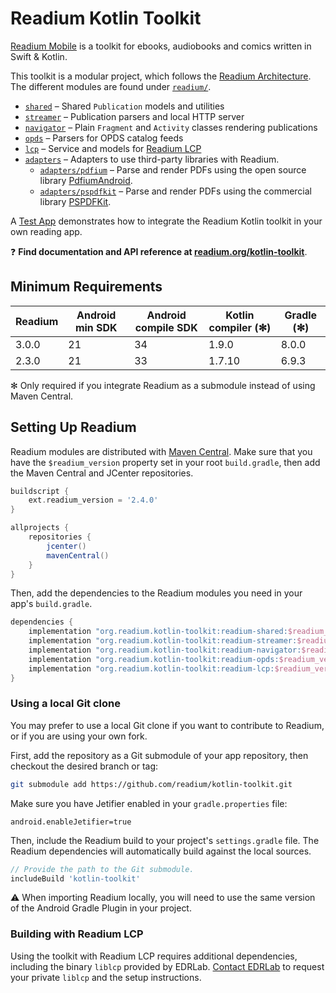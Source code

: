 # Readium Kotlin Toolkit

[Readium Mobile](https://github.com/readium/mobile) is a toolkit for ebooks, audiobooks and comics written in Swift & Kotlin.

This toolkit is a modular project, which follows the [Readium Architecture](https://github.com/readium/architecture). The different modules are found under [`readium/`](readium).

* [`shared`](readium/shared) – Shared `Publication` models and utilities
* [`streamer`](readium/streamer) – Publication parsers and local HTTP server
* [`navigator`](readium/navigator) – Plain `Fragment` and `Activity` classes rendering publications
* [`opds`](readium/opds) – Parsers for OPDS catalog feeds
* [`lcp`](readium/lcp) – Service and models for [Readium LCP](https://www.edrlab.org/readium-lcp/)
* [`adapters`](readium/adapters) – Adapters to use third-party libraries with Readium.
  * [`adapters/pdfium`](readium/adapters/pdfium) – Parse and render PDFs using the open source library [PdfiumAndroid](https://github.com/barteksc/PdfiumAndroid).
  * [`adapters/pspdfkit`](readium/adapters/pspdfkit) – Parse and render PDFs using the commercial library [PSPDFKit](https://pspdfkit.com/).

A [Test App](test-app) demonstrates how to integrate the Readium Kotlin toolkit in your own reading app.

:question: **Find documentation and API reference at [readium.org/kotlin-toolkit](https://readium.org/kotlin-toolkit)**.

## Minimum Requirements

| Readium | Android min SDK | Android compile SDK | Kotlin compiler (✻) | Gradle (✻) |
|---------|-----------------|---------------------|---------------------|------------|
| 3.0.0   | 21              | 34                  | 1.9.0               | 8.0.0      |
| 2.3.0   | 21              | 33                  | 1.7.10              | 6.9.3      |

✻ Only required if you integrate Readium as a submodule instead of using Maven Central.

## Setting Up Readium

Readium modules are distributed with [Maven Central](https://search.maven.org/search?q=g:org.readium.kotlin-toolkit). Make sure that you have the `$readium_version` property set in your root `build.gradle`, then add the Maven Central and JCenter repositories.

```groovy
buildscript {
    ext.readium_version = '2.4.0'
}

allprojects {
    repositories {
        jcenter()
        mavenCentral()
    }
}
```

Then, add the dependencies to the Readium modules you need in your app's `build.gradle`.

```groovy
dependencies {
    implementation "org.readium.kotlin-toolkit:readium-shared:$readium_version"
    implementation "org.readium.kotlin-toolkit:readium-streamer:$readium_version"
    implementation "org.readium.kotlin-toolkit:readium-navigator:$readium_version"
    implementation "org.readium.kotlin-toolkit:readium-opds:$readium_version"
    implementation "org.readium.kotlin-toolkit:readium-lcp:$readium_version"
}
```

### Using a local Git clone

You may prefer to use a local Git clone if you want to contribute to Readium, or if you are using your own fork.

First, add the repository as a Git submodule of your app repository, then checkout the desired branch or tag:

```sh
git submodule add https://github.com/readium/kotlin-toolkit.git
```

Make sure you have Jetifier enabled in your `gradle.properties` file:

```properties
android.enableJetifier=true
```

Then, include the Readium build to your project's `settings.gradle` file. The Readium dependencies will automatically build against the local sources.

```groovy
// Provide the path to the Git submodule.
includeBuild 'kotlin-toolkit'
```

:warning: When importing Readium locally, you will need to use the same version of the Android Gradle Plugin in your project.

### Building with Readium LCP

Using the toolkit with Readium LCP requires additional dependencies, including the binary `liblcp` provided by EDRLab. [Contact EDRLab](mailto:contact@edrlab.org) to request your private `liblcp` and the setup instructions.
